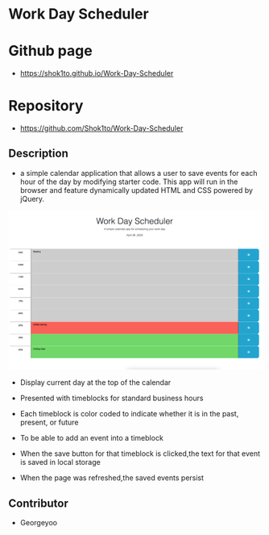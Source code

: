 # Work Day Scheduler

# Github page
- https://shok1to.github.io/Work-Day-Scheduler
# Repository
- https://github.com/Shok1to/Work-Day-Scheduler

## Description
- a simple calendar application that allows a user to save events for each hour of the day by modifying starter code. This app will run in the browser and feature dynamically updated HTML and CSS powered by jQuery.

<img alt src="./Assets/Work-Day-Scheduler.png" />

- Display current day at the top of the calendar

- Presented with timeblocks for standard business hours

- Each timeblock is color coded to indicate whether it is in the past, present, or future

- To be able to add an event into a timeblock

- When the save button for that timeblock is clicked,the text for that event is saved in local storage

- When the page was refreshed,the saved events persist

## Contributor
- Georgeyoo





